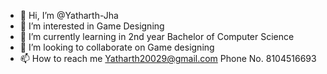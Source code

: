 - 👋 Hi, I’m @Yatharth-Jha
- 👀 I’m interested in Game Designing 
- 🌱 I’m currently learning in 2nd year Bachelor of Computer Science
- 💞️ I’m looking to collaborate on Game designing
- 📫 How to reach me Yatharth20029@gmail.com
            Phone No. 8104516693
